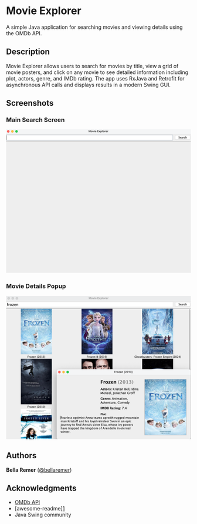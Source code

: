 # Movie Explorer
A simple Java application for searching movies and viewing details using the OMDb API.

## Description
Movie Explorer allows users to search for movies by title, view a grid of movie posters, and click on any movie to see detailed information including plot, actors, genre, and IMDb rating. The app uses RxJava and Retrofit for asynchronous API calls and displays results in a modern Swing GUI.

## Screenshots
### Main Search Screen
![Main Screen](src/screenshots/main_screenshot.png)

### Movie Details Popup
![Details Popup](src/screenshots/detail_screenshot.png)

## Authors
**Bella Remer**
([@bellaremer](https://github.com/bellaremer))

## Acknowledgments
- [OMDb API](https://www.omdbapi.com/)
- [awesome-readme][1](https://gist.github.com/DomPizzie/7a5ff55ffa9081f2de27c315f5018afc)
- Java Swing community

